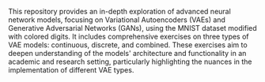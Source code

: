 This repository provides an in-depth exploration of advanced neural network models, focusing on Variational Autoencoders (VAEs) and Generative Adversarial Networks (GANs), using the MNIST dataset modified with colored digits. It includes comprehensive exercises on three types of VAE models: continuous, discrete, and combined. These exercises aim to deepen understanding of the models' architecture and functionality in an academic and research setting, particularly highlighting the nuances in the implementation of different VAE types.
